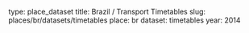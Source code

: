 type: place_dataset
title: Brazil / Transport Timetables
slug: places/br/datasets/timetables
place: br
dataset: timetables
year: 2014
